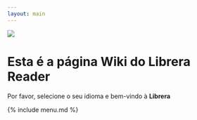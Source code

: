 ```yaml
---
layout: main
---
```

![](/css/logo-line.jpg/pt)

# Esta é a página Wiki do Librera Reader

Por favor, selecione o seu idioma e bem-vindo à __Librera__
  
{% include menu.md %}
